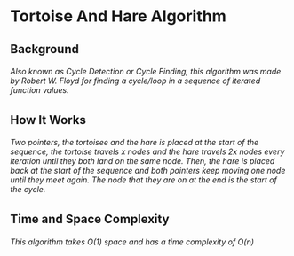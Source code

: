 # Tortoise And Hare Algorithm

## Background
###### Also known as Cycle Detection or Cycle Finding, this algorithm was made by Robert W. Floyd for finding a cycle/loop in a sequence of iterated function values.

## How It Works
###### Two pointers, the tortoisee and the hare is placed at the start of the sequence, the tortoise travels x nodes and the hare travels 2x nodes every iteration until they both land on the same node. Then, the hare is placed back at the start of the sequence and both pointers keep moving one node until they meet again. The node that they are on at the end is the start of the cycle. 

## Time and Space Complexity
###### This algorithm takes O(1) space and has a time complexity of O(n)
